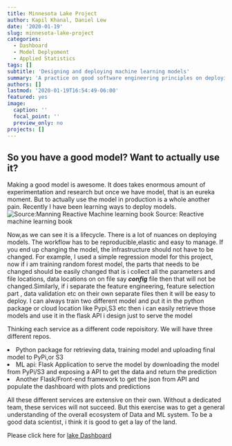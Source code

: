```yaml
---
title: Minnesota Lake Project
author: Kapil Khanal, Daniel Lew
date: '2020-01-19'
slug: minnesota-lake-project
categories:
  - Dashboard
  - Model Deplyoment
  - Applied Statistics
tags: []
subtitle: 'Designing and deploying machine learning models'
summary: 'A practice on good software engineering principles on deploying ml model as RestAPI'
authors: []
lastmod: '2020-01-19T16:54:49-06:00'
featured: yes
image:
  caption: ''
  focal_point: ''
  preview_only: no
projects: []
---
```

## So you have a good model? Want to actually use it?

Making a good model is awesome. It does takes enormous amount of experimentation and research but once we have model, that is an eureka moment. But to actually use the model in production is a whole another pain. Recently I have been learning ways to deploy models.  
![Source:Manning Reactive Machine learning book](/post/2020-01-19-minnesota-lake-project_files/mlsystem.jpg)
Source: Reactive machine learning book

Now,as we can see it is a lifecycle. There is a lot of nuances on deploying models. The workflow has to be reproducible,elastic and easy to manage. If you end up changing the model, the infrastructure should not have to be changed. For example, I used a simple regression model for this project, now if i am training random forest model, the parts that needs to be changed should be easily changed that is i collect all the parameters and file locations, data locations on on file say ***config*** file then that will not be changed.Similarly, if i separate the feature engineering, feature selection part , data validation etc on their own separate files then it will be easy to deploy. I can always train two different model and put it in the python package or cloud location like Pypi,S3 etc then i can easily retrieve those models and use it in the flask API i design just to serve the model

Thinking each service as a different code repoisitory. We will have three different repos. 
<li>Python package for retrieving data, training model and uploading final model to PyPi,or S3</li>
<li>ML api: Flask Application to serve the model by downloading the model from PyPi/S3 and exposing a API to get the data and return the prediction</li>
<li>Another Flask/Front-end framework to get the json from API and populate the dashboard with plots and predictions</li>

All these different services are extensive on their own. Without a dedicated team, these services will not succeed. But this exercise was to get a general understanding of the overall ecosystem of Data and ML system. To be a good data scientist, i think it is good to get a lay of the land.

Please click here for <a href = "http://lakedashboard.team/">lake Dashboard</a>







